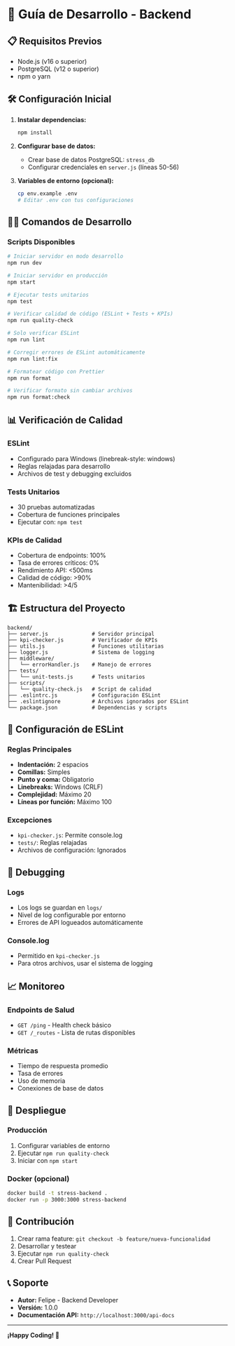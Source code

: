 # 🚀 Guía de Desarrollo - Backend

## 📋 Requisitos Previos

- Node.js (v16 o superior)
- PostgreSQL (v12 o superior)
- npm o yarn

## 🛠️ Configuración Inicial

1. **Instalar dependencias:**
   ```bash
   npm install
   ```

2. **Configurar base de datos:**
   - Crear base de datos PostgreSQL: `stress_db`
   - Configurar credenciales en `server.js` (líneas 50-56)

3. **Variables de entorno (opcional):**
   ```bash
   cp env.example .env
   # Editar .env con tus configuraciones
   ```

## 🏃‍♂️ Comandos de Desarrollo

### Scripts Disponibles

```bash
# Iniciar servidor en modo desarrollo
npm run dev

# Iniciar servidor en producción
npm start

# Ejecutar tests unitarios
npm test

# Verificar calidad de código (ESLint + Tests + KPIs)
npm run quality-check

# Solo verificar ESLint
npm run lint

# Corregir errores de ESLint automáticamente
npm run lint:fix

# Formatear código con Prettier
npm run format

# Verificar formato sin cambiar archivos
npm run format:check
```

## 📊 Verificación de Calidad

### ESLint
- Configurado para Windows (linebreak-style: windows)
- Reglas relajadas para desarrollo
- Archivos de test y debugging excluidos

### Tests Unitarios
- 30 pruebas automatizadas
- Cobertura de funciones principales
- Ejecutar con: `npm test`

### KPIs de Calidad
- Cobertura de endpoints: 100%
- Tasa de errores críticos: 0%
- Rendimiento API: <500ms
- Calidad de código: >90%
- Mantenibilidad: >4/5

## 🏗️ Estructura del Proyecto

```
backend/
├── server.js              # Servidor principal
├── kpi-checker.js         # Verificador de KPIs
├── utils.js               # Funciones utilitarias
├── logger.js              # Sistema de logging
├── middleware/
│   └── errorHandler.js    # Manejo de errores
├── tests/
│   └── unit-tests.js      # Tests unitarios
├── scripts/
│   └── quality-check.js   # Script de calidad
├── .eslintrc.js           # Configuración ESLint
├── .eslintignore          # Archivos ignorados por ESLint
└── package.json           # Dependencias y scripts
```

## 🔧 Configuración de ESLint

### Reglas Principales
- **Indentación:** 2 espacios
- **Comillas:** Simples
- **Punto y coma:** Obligatorio
- **Linebreaks:** Windows (CRLF)
- **Complejidad:** Máximo 20
- **Líneas por función:** Máximo 100

### Excepciones
- `kpi-checker.js`: Permite console.log
- `tests/`: Reglas relajadas
- Archivos de configuración: Ignorados

## 🐛 Debugging

### Logs
- Los logs se guardan en `logs/`
- Nivel de log configurable por entorno
- Errores de API logueados automáticamente

### Console.log
- Permitido en `kpi-checker.js`
- Para otros archivos, usar el sistema de logging

## 📈 Monitoreo

### Endpoints de Salud
- `GET /ping` - Health check básico
- `GET /_routes` - Lista de rutas disponibles

### Métricas
- Tiempo de respuesta promedio
- Tasa de errores
- Uso de memoria
- Conexiones de base de datos

## 🚀 Despliegue

### Producción
1. Configurar variables de entorno
2. Ejecutar `npm run quality-check`
3. Iniciar con `npm start`

### Docker (opcional)
```bash
docker build -t stress-backend .
docker run -p 3000:3000 stress-backend
```

## 🤝 Contribución

1. Crear rama feature: `git checkout -b feature/nueva-funcionalidad`
2. Desarrollar y testear
3. Ejecutar `npm run quality-check`
4. Crear Pull Request

## 📞 Soporte

- **Autor:** Felipe - Backend Developer
- **Versión:** 1.0.0
- **Documentación API:** `http://localhost:3000/api-docs`

---

**¡Happy Coding! 🎉**
